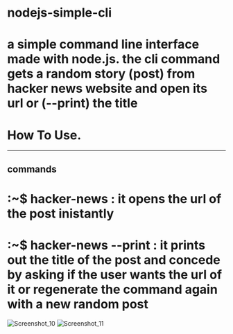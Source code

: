 # nodejs-simple-cli

# a simple command line interface made with node.js. the cli command gets a random story (post) from hacker news website and open its url or (--print) the title

# How To Use.
-------
commands
--------
# :~$ hacker-news : it opens the url of the post inistantly

# :~$ hacker-news --print : it prints out the title of the post and concede by asking if the user wants the url of it or regenerate the command again with a new random post
![Screenshot_10](https://github.com/mahmoud-khalil8/nodejs-simple-cli/assets/78821632/00ea725b-e379-458b-8504-08ac0cd5ea61)
![Screenshot_11](https://github.com/mahmoud-khalil8/nodejs-simple-cli/assets/78821632/17147775-204b-4e1a-be45-d808ccd98e0d)
